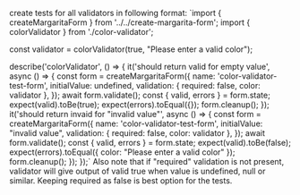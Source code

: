 create tests for all validators in following format:
`import { createMargaritaForm } from '../../create-margarita-form';
import { colorValidator } from './color-validator';

const validator = colorValidator(true, "Please enter a valid color");

describe('colorValidator', () => {
it('should return valid for empty value', async () => {
const form = createMargaritaForm({
name: 'color-validator-test-form',
initialValue: undefined,
validation: { required: false, color: validator },
});
await form.validate();
const { valid, errors } = form.state;
expect(valid).toBe(true);
expect(errors).toEqual({});
form.cleanup();
});
it('should return invaid for "invalid value"', async () => {
const form = createMargaritaForm({
name: 'color-validator-test-form',
initialValue: "invalid value",
validation: { required: false, color: validator },
});
await form.validate();
const { valid, errors } = form.state;
expect(valid).toBe(false);
expect(errors).toEqual({ color: "Please enter a valid color" });
form.cleanup();
});
});`
Also note that if "required" validation is not present, validator will give output of valid true when value is undefined, null or similar. Keeping required as false is best option for the tests.
